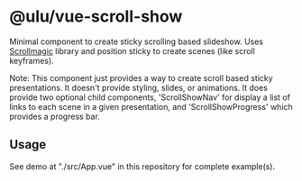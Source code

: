 # @ulu/vue-scroll-show

Minimal component to create sticky scrolling based slideshow. Uses [Scrollmagic](https://www.npmjs.com/package/scrollmagic) library and position sticky to create scenes (like scroll keyframes). 

Note: This component just provides a way to create scroll based sticky presentations. It doesn't provide styling, slides, or animations. It does provide two optional child components, 'ScrollShowNav' for display a list of links to each scene in a given presentation, and 'ScrollShowProgress' which provides a progress bar.

## Usage

See demo at "./src/App.vue" in this repository for complete example(s).


